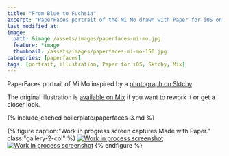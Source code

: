 ```yaml
---
title: "From Blue to Fuchsia"
excerpt: "PaperFaces portrait of the Mi Mo drawn with Paper for iOS on an iPad."
last_modified_at: 
image: 
  path: &image /assets/images/paperfaces-mi-mo.jpg 
  feature: *image
  thumbnail: /assets/images/paperfaces-mi-mo-150.jpg
categories: [paperfaces]
tags: [portrait, illustration, Paper for iOS, Sktchy, Mix]
---
```


PaperFaces portrait of Mi Mo inspired by a [photograph on Sktchy](https://sktchy.com/oIkdLC).

The original illustration is [available on Mix](https://mix.fiftythree.com/11098-Michael-Rose/1619293) if you want to rework it or get a closer look.

{% include_cached boilerplate/paperfaces-3.md %}

{% figure caption:"Work in progress screen captures Made with Paper." class:"gallery-2-col" %}
[![Work in process screenshot](/assets/images/paperfaces-mi-mo-process-1-600.jpg)](/assets/images/paperfaces-mi-mo-process-1-lg.jpg) [![Work in process screenshot](/assets/images/paperfaces-mi-mo-process-2-600.jpg)](/assets/images/paperfaces-mi-mo-process-2-lg.jpg)
{% endfigure %}
